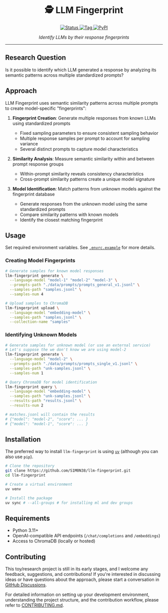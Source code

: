 <div align="center">
  <h1>🕵&nbsp;LLM Fingerprint</h1>
  <p align="center">
    <a href="https://github.com/S1M0N38/llm-fingerprint">
      <img alt="Status" src="https://img.shields.io/badge/Status-WIP-yellow?style=for-the-badge"/>
    </a>
    <a href="https://github.com/S1M0N38/llm-fingerprint/tags">
      <img alt="Tag" src="https://img.shields.io/github/v/tag/S1M0N38/llm-fingerprint?style=for-the-badge&color=blue"/>
    </a>
    <a href="https://pypi.org/project/llm_fingerprint/">
      <img alt="PyPI" src="https://img.shields.io/pypi/v/llm_fingerprint?style=for-the-badge"/>
    </a>
  </p>
  <p>
    <em>Identify LLMs by their response fingerprints</em>
  </p>
  <hr>
</div>

## Research Question

Is it possible to identify which LLM generated a response by analyzing its semantic patterns across multiple standardized prompts?

## Approach

LLM Fingerprint uses semantic similarity patterns across multiple prompts to create model-specific "fingerprints":

1. **Fingerprint Creation**: Generate multiple responses from known LLMs using standardized prompts

   - Fixed sampling parameters to ensure consistent sampling behavior
   - Multiple response samples per prompt to account for sampling variance
   - Several distinct prompts to capture model characteristics

2. **Similarity Analysis**: Measure semantic similarity within and between prompt response groups

   - Within-prompt similarity reveals consistency characteristics
   - Cross-prompt similarity patterns create a unique model signature

3. **Model Identification**: Match patterns from unknown models against the fingerprint database

   - Generate responses from the unknown model using the same standardized prompts
   - Compare similarity patterns with known models
   - Identify the closest matching fingerprint

## Usage

Set required environment variables. See [`.envrc.example`](.envrc.example) for more details.

### Creating Model Fingerprints

```bash
# Generate samples for known model responses
llm-fingerprint generate \
  --language-model "model-1" "model-2" "model-3" \
  --prompts-path "./data/prompts/prompts_general_v1.jsonl" \
  --samples-path "samples.jsonl" \
  --samples-num 4

# Upload samples to ChromaDB
llm-fingerprint upload \
  --language-model "embedding-model" \
  --samples-path "samples.jsonl" \
  --collection-name "samples"
```

### Identifying Unknown Models

```bash
# Generate samples for unknown model (or use an external service)
# Let's suppose the we don't know we are using model-2
llm-fingerprint generate \
  --language-model "model-2" \
  --prompts-path "./data/prompts/prompts_single_v1.jsonl" \
  --samples-path "unk-samples.jsonl" \
  --samples-num 1

# Query ChromaDB for model identification
llm-fingerprint query \
  --language-model "embedding-model" \
  --samples-path "unk-samples.jsonl" \
  --results-path "results.jsonl" \
  --results-num 2

# matches.jsonl will contain the results
# {"model": "model-2", "score": ... }
# {"model": "model-1", "score": ... }
```

## Installation

The preferred way to install `llm-fingerprint` is using [`uv`](https://docs.astral.sh/uv/) (although you can also use `pip`).

```bash
# Clone the repository
git clone https://github.com/S1M0N38/llm-fingerprint.git
cd llm-fingerprint

# Create a virtual environment
uv venv

# Install the package
uv sync # --all-groups # for installing ml and dev groups
```

## Requirements

- Python 3.11+
- OpenAI-compatible API endpoints (`/chat/completions` and `/embeddings`)
- Access to ChromaDB (locally or hosted)

## Contributing

This toy/research project is still in its early stages, and I welcome any feedback, suggestions, and contributions! If you're interested in discussing ideas or have questions about the approach, please start a conversation in [GitHub Discussions](https://github.com/S1M0N38/llm-fingerprint/discussions).

For detailed information on setting up your development environment, understanding the project structure, and the contribution workflow, please refer to [CONTRIBUTING.md](CONTRIBUTING.md).
